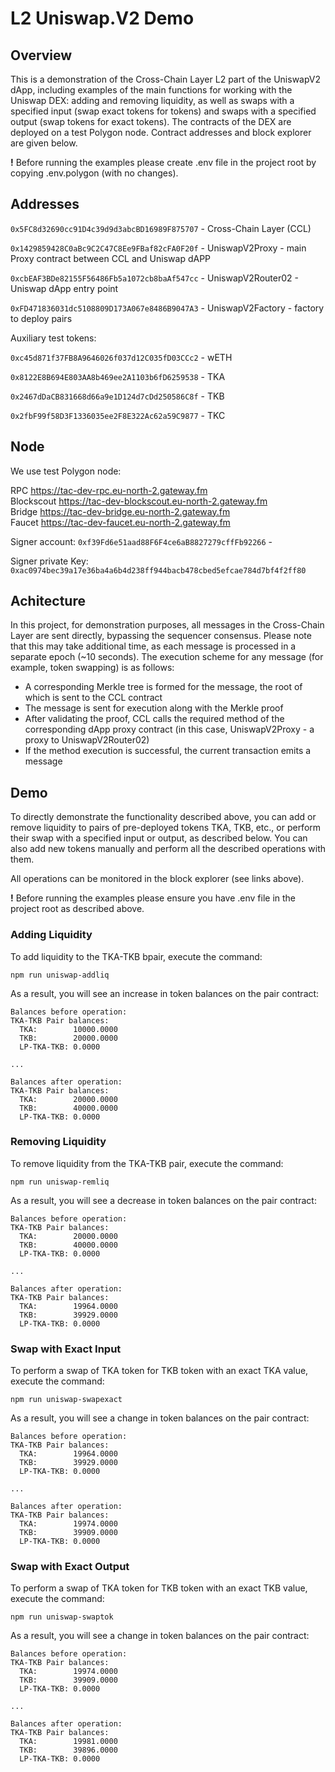 # L2 Uniswap.V2 Demo

## Overview

This is a demonstration of the Cross-Chain Layer L2 part of the UniswapV2 dApp, including examples of the main functions for working with the Uniswap DEX: adding and removing liquidity, as well as swaps with a specified input (swap exact tokens for tokens) and swaps with a specified output (swap tokens for exact tokens). The contracts of the DEX are deployed on a test Polygon node. Contract addresses and block explorer are given below.

**!** Before running the examples please create .env file in the project root by copying .env.polygon (with no changes).

## Addresses

`0x5FC8d32690cc91D4c39d9d3abcBD16989F875707` - Cross-Chain Layer (CCL)

`0x1429859428C0aBc9C2C47C8Ee9FBaf82cFA0F20f` - UniswapV2Proxy - main Proxy contract between CCL and Uniswap dAPP

`0xcbEAF3BDe82155F56486Fb5a1072cb8baAf547cc` - UniswapV2Router02 - Uniswap dApp entry point

`0xFD471836031dc5108809D173A067e8486B9047A3` - UniswapV2Factory - factory to deploy pairs

Auxiliary test tokens:

`0xc45d871f37FB8A9646026f037d12C035fD03CCc2` - wETH

`0x8122E8B694E803AA8b469ee2A1103b6fD6259538` - TKA

`0x2467dDaCB831668d66a9e1D124d7cDd250586C8f` - TKB

`0x2fbF99f58D3F1336035ee2F8E322Ac62a59C9877` - TKC

## Node

We use test Polygon node:

RPC https://tac-dev-rpc.eu-north-2.gateway.fm <br>
Blockscout https://tac-dev-blockscout.eu-north-2.gateway.fm <br>
Bridge https://tac-dev-bridge.eu-north-2.gateway.fm <br>
Faucet https://tac-dev-faucet.eu-north-2.gateway.fm <br>

Signer account: `0xf39Fd6e51aad88F6F4ce6aB8827279cffFb92266` -

Signer private Key: `0xac0974bec39a17e36ba4a6b4d238ff944bacb478cbed5efcae784d7bf4f2ff80`

## Achitecture

In this project, for demonstration purposes, all messages in the Cross-Chain Layer are sent directly, bypassing the sequencer consensus. Please note that this may take additional time, as each message is processed in a separate epoch (~10 seconds).
The execution scheme for any message (for example, token swapping) is as follows:

- A corresponding Merkle tree is formed for the message, the root of which is sent to the CCL contract
- The message is sent for execution along with the Merkle proof
- After validating the proof, CCL calls the required method of the corresponding dApp proxy contract (in this case, UniswapV2Proxy - a proxy to UniswapV2Router02)
- If the method execution is successful, the current transaction emits a message

## Demo
To directly demonstrate the functionality described above, you can add or remove liquidity to pairs of pre-deployed tokens TKA, TKB, etc., or perform their swap with a specified input or output, as described below. You can also add new tokens manually and perform all the described operations with them.

All operations can be monitored in the block explorer (see links above).

**!** Before running the examples please ensure you have .env file in the project root as described above.

### Adding Liquidity

To add liquidity to the TKA-TKB bpair, execute the command:

```
npm run uniswap-addliq
```

As a result, you will see an increase in token balances on the pair contract:

```
Balances before operation:
TKA-TKB Pair balances:
  TKA:        10000.0000
  TKB:        20000.0000
  LP-TKA-TKB: 0.0000

...

Balances after operation:
TKA-TKB Pair balances:
  TKA:        20000.0000
  TKB:        40000.0000
  LP-TKA-TKB: 0.0000
```

### Removing Liquidity

To remove liquidity from the TKA-TKB pair, execute the command:

```
npm run uniswap-remliq
```

As a result, you will see a decrease in token balances on the pair contract:

```
Balances before operation:
TKA-TKB Pair balances:
  TKA:        20000.0000
  TKB:        40000.0000
  LP-TKA-TKB: 0.0000

...

Balances after operation:
TKA-TKB Pair balances:
  TKA:        19964.0000
  TKB:        39929.0000
  LP-TKA-TKB: 0.0000
```

### Swap with Exact Input

To perform a swap of TKA token for TKB token with an exact TKA value, execute the command:

```
npm run uniswap-swapexact
```

As a result, you will see a change in token balances on the pair contract:

```
Balances before operation:
TKA-TKB Pair balances:
  TKA:        19964.0000
  TKB:        39929.0000
  LP-TKA-TKB: 0.0000

...

Balances after operation:
TKA-TKB Pair balances:
  TKA:        19974.0000
  TKB:        39909.0000
  LP-TKA-TKB: 0.0000
```

### Swap with Exact Output

To perform a swap of TKA token for TKB token with an exact TKB value, execute the command:

```
npm run uniswap-swaptok
```

As a result, you will see a change in token balances on the pair contract:

```
Balances before operation:
TKA-TKB Pair balances:
  TKA:        19974.0000
  TKB:        39909.0000
  LP-TKA-TKB: 0.0000

...

Balances after operation:
TKA-TKB Pair balances:
  TKA:        19981.0000
  TKB:        39896.0000
  LP-TKA-TKB: 0.0000
```
